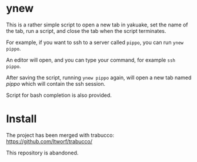 ynew
====

This is a rather simple script to open a new tab in yakuake, set the name of
the tab, run a script, and close the tab when the script terminates.

For example, if you want to ssh to a server called `pippo`, you can run
`ynew pippo`.

An editor will open, and you can type your command, for example `ssh pippo`.

After saving the script, running `ynew pippo` again, will open a new tab named
*pippo* which will contain the ssh session.

Script for bash completion is also provided.


Install
=======

The project has been merged with trabucco: https://github.com/ltworf/trabucco/

This repository is abandoned.
